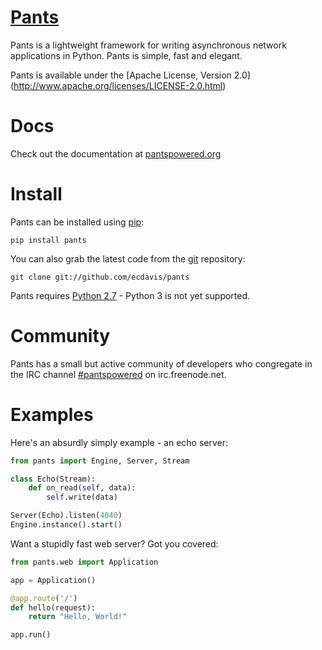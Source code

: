 [Pants](http://pantspowered.org/)
=================================
Pants is a lightweight framework for writing asynchronous network applications
in Python. Pants is simple, fast and elegant.

Pants is available under the [Apache License, Version 2.0]
(http://www.apache.org/licenses/LICENSE-2.0.html)

Docs
====
Check out the documentation at [pantspowered.org](http://pantspowered.org/)

Install
=======
Pants can be installed using [pip](http://http://pypi.python.org/pypi/pip):

    pip install pants

You can also grab the latest code from the [git](http://git-scm.com/)
repository:

    git clone git://github.com/ecdavis/pants

Pants requires [Python 2.7](http://python.org/) - Python 3 is not yet
supported.

Community
=========
Pants has a small but active community of developers who congregate in the IRC
channel [#pantspowered](http://webchat.freenode.net/?channels=pantspowered) on
irc.freenode.net.

Examples
========
Here's an absurdly simply example - an echo server:
```python
from pants import Engine, Server, Stream

class Echo(Stream):
    def on_read(self, data):
        self.write(data)

Server(Echo).listen(4040)
Engine.instance().start()
```

Want a stupidly fast web server? Got you covered:

```python
from pants.web import Application

app = Application()

@app.route('/')
def hello(request):
    return "Hello, World!"

app.run()
```
